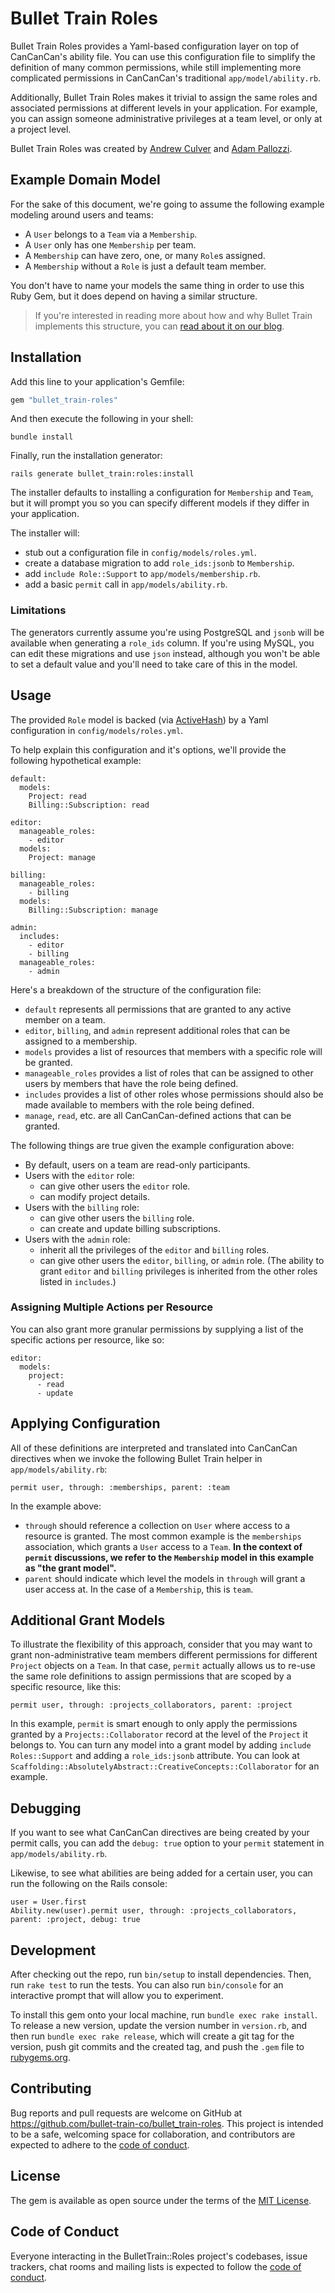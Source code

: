 # Bullet Train Roles

Bullet Train Roles provides a Yaml-based configuration layer on top of CanCanCan's ability file. You can use this configuration file to simplify the definition of many common permissions, while still implementing more complicated permissions in CanCanCan's traditional `app/model/ability.rb`. 

Additionally, Bullet Train Roles makes it trivial to assign the same roles and associated permissions at different levels in your application. For example, you can assign someone administrative privileges at a team level, or only at a project level.

Bullet Train Roles was created by [Andrew Culver](http://twitter.com/andrewculver) and [Adam Pallozzi](https://twitter.com/adampallozzi).

## Example Domain Model 

For the sake of this document, we're going to assume the following example modeling around users and teams:

- A `User` belongs to a `Team` via a `Membership`.
- A `User` only has one `Membership` per team.
- A `Membership` can have zero, one, or many `Role`s assigned.
- A `Membership` without a `Role` is just a default team member.

You don't have to name your models the same thing in order to use this Ruby Gem, but it does depend on having a similar structure. 

> If you're interested in reading more about how and why Bullet Train implements this structure, you can [read about it on our blog](https://blog.bullettrain.co/teams-should-be-an-mvp-feature/).

## Installation

Add this line to your application's Gemfile:

```ruby
gem "bullet_train-roles"
```

And then execute the following in your shell:

```
bundle install
```

Finally, run the installation generator:

```
rails generate bullet_train:roles:install
```

The installer defaults to installing a configuration for `Membership` and `Team`, but it will prompt you so you can specify different models if they differ in your application.

The installer will:

 - stub out a configuration file in `config/models/roles.yml`.
 - create a database migration to add `role_ids:jsonb` to `Membership`.
 - add `include Role::Support` to `app/models/membership.rb`.
 - add a basic `permit` call in `app/models/ability.rb`.


### Limitations

The generators currently assume you're using PostgreSQL and `jsonb` will be available when generating a `role_ids` column. If you're using MySQL, you can edit these migrations and use `json` instead, although you won't be able to set a default value and you'll need to take care of this in the model.

## Usage

The provided `Role` model is backed (via [ActiveHash](https://github.com/active-hash/active_hash)) by a Yaml configuration in `config/models/roles.yml`.

To help explain this configuration and it's options, we'll provide the following hypothetical example:

```
default:
  models:
    Project: read
    Billing::Subscription: read

editor:
  manageable_roles:
    - editor
  models:
    Project: manage

billing:
  manageable_roles:
    - billing
  models:
    Billing::Subscription: manage

admin:
  includes:
    - editor
    - billing
  manageable_roles:
    - admin
```

Here's a breakdown of the structure of the configuration file:

 - `default` represents all permissions that are granted to any active member on a team.
 - `editor`, `billing`, and `admin` represent additional roles that can be assigned to a membership.
 - `models` provides a list of resources that members with a specific role will be granted.
 - `manageable_roles` provides a list of roles that can be assigned to other users by members that have the role being defined.
 - `includes` provides a list of other roles whose permissions should also be made available to members with the role being defined.
 - `manage`, `read`, etc. are all CanCanCan-defined actions that can be granted.

The following things are true given the example configuration above:

 - By default, users on a team are read-only participants.
 - Users with the `editor` role:
   - can give other users the `editor` role.
   - can modify project details.
 - Users with the `billing` role:
   - can give other users the `billing` role.
   - can create and update billing subscriptions.
 - Users with the `admin` role:
   - inherit all the privileges of the `editor` and `billing` roles.
   - can give other users the `editor`, `billing`, or `admin` role. (The ability to grant `editor` and `billing` privileges is inherited from the other roles listed in `includes`.)

### Assigning Multiple Actions per Resource

You can also grant more granular permissions by supplying a list of the specific actions per resource, like so:

```
editor:
  models:
    project:
      - read
      - update
```

## Applying Configuration

All of these definitions are interpreted and translated into CanCanCan directives when we invoke the following Bullet Train helper in `app/models/ability.rb`:

```
permit user, through: :memberships, parent: :team
```

In the example above:

 - `through` should reference a collection on `User` where access to a resource is granted. The most common example is the `memberships` association, which grants a `User` access to a `Team`. **In the context of `permit` discussions, we refer to the `Membership` model in this example as "the grant model".**
 - `parent` should indicate which level the models in `through` will grant a user access at. In the case of a `Membership`, this is `team`.

## Additional Grant Models

To illustrate the flexibility of this approach, consider that you may want to grant non-administrative team members different permissions for different `Project` objects on a `Team`. In that case, `permit` actually allows us to re-use the same role definitions to assign permissions that are scoped by a specific resource, like this:

```
permit user, through: :projects_collaborators, parent: :project
```

In this example, `permit` is smart enough to only apply the permissions granted by a `Projects::Collaborator` record at the level of the `Project` it belongs to. You can turn any model into a grant model by adding `include Roles::Support` and adding a `role_ids:jsonb` attribute. You can look at `Scaffolding::AbsolutelyAbstract::CreativeConcepts::Collaborator` for an example.

## Debugging
If you want to see what CanCanCan directives are being created by your permit calls, you can add the `debug: true` option to your `permit` statement in `app/models/ability.rb`.

Likewise, to see what abilities are being added for a certain user, you can run the following on the Rails console:

```
user = User.first
Ability.new(user).permit user, through: :projects_collaborators, parent: :project, debug: true
```

## Development

After checking out the repo, run `bin/setup` to install dependencies. Then, run `rake test` to run the tests. You can also run `bin/console` for an interactive prompt that will allow you to experiment.

To install this gem onto your local machine, run `bundle exec rake install`. To release a new version, update the version number in `version.rb`, and then run `bundle exec rake release`, which will create a git tag for the version, push git commits and the created tag, and push the `.gem` file to [rubygems.org](https://rubygems.org).

## Contributing

Bug reports and pull requests are welcome on GitHub at https://github.com/bullet-train-co/bullet_train-roles. This project is intended to be a safe, welcoming space for collaboration, and contributors are expected to adhere to the [code of conduct](https://github.com/bullet-train-co/bullet_train-roles/blob/master/CODE_OF_CONDUCT.md).

## License

The gem is available as open source under the terms of the [MIT License](https://opensource.org/licenses/MIT).

## Code of Conduct

Everyone interacting in the BulletTrain::Roles project's codebases, issue trackers, chat rooms and mailing lists is expected to follow the [code of conduct](https://github.com/bullet-train-co/bullet_train-roles/blob/main/CODE_OF_CONDUCT.md).

